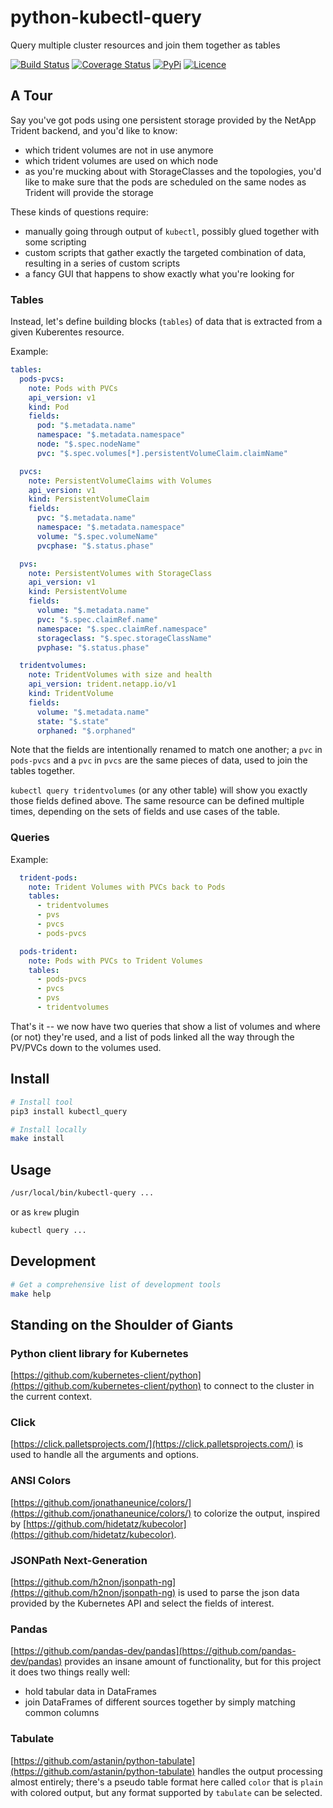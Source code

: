 # python-kubectl-query

Query multiple cluster resources and join them together as tables

[![Build Status](https://github.com/gunther788/python-kubectl-query/workflows/build/badge.svg)](https://github.com/gunther788/python-kubectl-query/actions)
[![Coverage Status](https://coveralls.io/repos/github/gunther788/python-kubectl-query/badge.svg?branch=main)](https://coveralls.io/github/gunther788/python-kubectl-query?branch=main)
[![PyPi](https://img.shields.io/pypi/v/python-kubectl-query)](https://pypi.org/project/python-kubectl-query)
[![Licence](https://img.shields.io/github/license/gunther788/python-kubectl-query)](LICENSE)

## A Tour

Say you've got pods using one persistent storage provided by the NetApp Trident backend, and you'd like
to know:

* which trident volumes are not in use anymore
* which trident volumes are used on which node
* as you're mucking about with StorageClasses and the topologies, you'd like to make sure
  that the pods are scheduled on the same nodes as Trident will provide the storage

These kinds of questions require:

* manually going through output of `kubectl`, possibly glued together with some scripting
* custom scripts that gather exactly the targeted combination of data, resulting in a series of custom scripts
* a fancy GUI that happens to show exactly what you're looking for

### Tables

Instead, let's define building blocks (`tables`) of data that is extracted from a given Kuberentes resource.

Example:

```yaml
tables:
  pods-pvcs:
    note: Pods with PVCs
    api_version: v1
    kind: Pod
    fields:
      pod: "$.metadata.name"
      namespace: "$.metadata.namespace"
      node: "$.spec.nodeName"
      pvc: "$.spec.volumes[*].persistentVolumeClaim.claimName"

  pvcs:
    note: PersistentVolumeClaims with Volumes
    api_version: v1
    kind: PersistentVolumeClaim
    fields:
      pvc: "$.metadata.name"
      namespace: "$.metadata.namespace"
      volume: "$.spec.volumeName"
      pvcphase: "$.status.phase"

  pvs:
    note: PersistentVolumes with StorageClass
    api_version: v1
    kind: PersistentVolume
    fields:
      volume: "$.metadata.name"
      pvc: "$.spec.claimRef.name"
      namespace: "$.spec.claimRef.namespace"
      storageclass: "$.spec.storageClassName"
      pvphase: "$.status.phase"

  tridentvolumes:
    note: TridentVolumes with size and health
    api_version: trident.netapp.io/v1
    kind: TridentVolume
    fields:
      volume: "$.metadata.name"
      state: "$.state"
      orphaned: "$.orphaned"
```

Note that the fields are intentionally renamed to match one another; a `pvc` in `pods-pvcs` and a `pvc` in `pvcs` are
the same pieces of data, used to join the tables together.

`kubectl query tridentvolumes` (or any other table) will show you exactly those fields defined above. The same
resource can be defined multiple times, depending on the sets of fields and use cases of the table.

### Queries

Example:

```yaml
  trident-pods:
    note: Trident Volumes with PVCs back to Pods
    tables:
      - tridentvolumes
      - pvs
      - pvcs
      - pods-pvcs

  pods-trident:
    note: Pods with PVCs to Trident Volumes
    tables:
      - pods-pvcs
      - pvcs
      - pvs
      - tridentvolumes
```

That's it -- we now have two queries that show a list of volumes and where (or not) they're used, and a list of
pods linked all the way through the PV/PVCs down to the volumes used.

## Install

```bash
# Install tool
pip3 install kubectl_query

# Install locally
make install
```

## Usage

```bash
/usr/local/bin/kubectl-query ...
```

or as `krew` plugin

```bash
kubectl query ...
```

## Development

```bash
# Get a comprehensive list of development tools
make help
```

## Standing on the Shoulder of Giants

### Python client library for Kubernetes

[https://github.com/kubernetes-client/python](https://github.com/kubernetes-client/python) to connect to
the cluster in the current context.

### Click

[https://click.palletsprojects.com/](https://click.palletsprojects.com/) is used to handle all the arguments and options.

### ANSI Colors

[https://github.com/jonathaneunice/colors/](https://github.com/jonathaneunice/colors/) to colorize the output, inspired
by [https://github.com/hidetatz/kubecolor](https://github.com/hidetatz/kubecolor).

### JSONPath Next-Generation

[https://github.com/h2non/jsonpath-ng](https://github.com/h2non/jsonpath-ng) is used to parse the json data provided
by the Kubernetes API and select the fields of interest.

### Pandas

[https://github.com/pandas-dev/pandas](https://github.com/pandas-dev/pandas) provides an insane amount of functionality,
but for this project it does two things really well:

* hold tabular data in DataFrames
* join DataFrames of different sources together by simply matching common columns

### Tabulate

[https://github.com/astanin/python-tabulate](https://github.com/astanin/python-tabulate) handles the output processing
almost entirely; there's a pseudo table format here called `color` that is `plain` with colored output, but any
format supported by `tabulate` can be selected.
